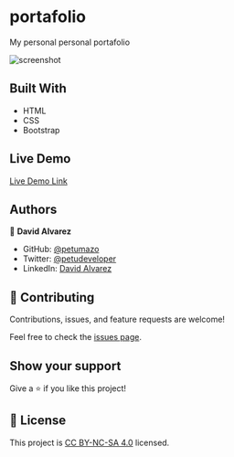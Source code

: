 # portafolio

My personal personal portafolio

![screenshot](imgs/project-screenshot.png)

## Built With

- HTML
- CSS
- Bootstrap

## Live Demo

[Live Demo Link](https://petumazo.github.io/portafolio/)


## Authors

👤 **David Alvarez**

- GitHub: [@petumazo](https://github.com/petumazo)
- Twitter: [@petudeveloper](https://twitter.com/petudeveloper)
- LinkedIn: [David Alvarez](https://www.linkedin.com/in/david-alvarez-mazzo-777712143/)

## 🤝 Contributing

Contributions, issues, and feature requests are welcome!

Feel free to check the [issues page](https://github.com/petumazo/Capstone-project-Conference-page/issues).

## Show your support

Give a ⭐️ if you like this project!

## 📝 License

This project is [CC BY-NC-SA 4.0](LICENSE.md) licensed.

